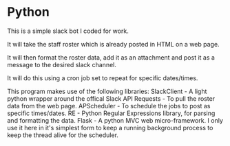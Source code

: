 # Python

This is a simple slack bot I coded for work.

It will take the staff roster which is already posted in HTML on a web page.

It will then format the roster data, add it as an attachment and post it as a message to the desired slack channel.

It will do this using a cron job set to repeat for specific dates/times.

This program makes use of the following libraries:
SlackClient - A light python wrapper around the offical Slack API
Requests - To pull the roster data from the web page.
APScheduler - To schedule the jobs to post as specific times/dates.
RE - Python Regular Expressions library, for parsing and formatting the data.
Flask - A python MVC web micro-framework. I only use it here in it's simplest form to keep a running background process to keep the thread alive for the scheduler.
